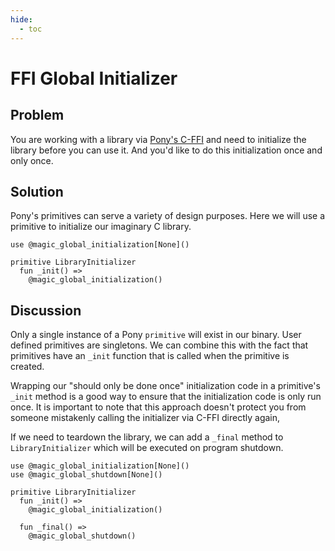 ```yaml
---
hide:
  - toc
---
```


# FFI Global Initializer

## Problem

You are working with a library via [Pony's C-FFI](https://tutorial.ponylang.io/c-ffi/) and need to initialize the library before you can use it. And you'd like to do this initialization once and only once.

## Solution

Pony's primitives can serve a variety of design purposes. Here we will use a primitive to initialize our imaginary C library.

```pony
use @magic_global_initialization[None]()

primitive LibraryInitializer
  fun _init() =>
    @magic_global_initialization()
```

## Discussion

Only a single instance of a Pony `primitive` will exist in our binary. User defined primitives are singletons. We can combine this with the fact that primitives have an `_init` function that is called when the primitive is created.

Wrapping our "should only be done once" initialization code in a primitive's `_init` method is a good way to ensure that the initialization code is only run once. It is important to note that this approach doesn't protect you from someone mistakenly calling the initializer via C-FFI directly again,

If we need to teardown the library, we can add a `_final` method to `LibraryInitializer` which will be executed on program shutdown.

```pony
use @magic_global_initialization[None]()
use @magic_global_shutdown[None]()

primitive LibraryInitializer
  fun _init() =>
    @magic_global_initialization()

  fun _final() =>
    @magic_global_shutdown()
```
